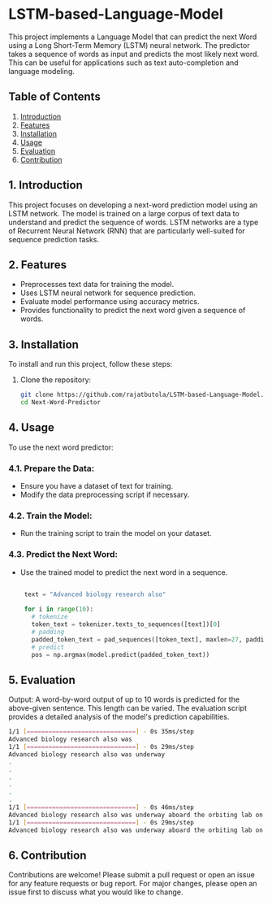 # LSTM-based-Language-Model

This project implements a Language Model that can predict the next Word using a Long Short-Term Memory (LSTM) neural network. The predictor takes a sequence of words as input and predicts the most likely next word. This can be useful for applications such as text auto-completion and language modeling.

## Table of Contents
1. [Introduction](#1-introduction)
2. [Features](#2-features)
3. [Installation](#3-installation)
4. [Usage](#4-usage)
5. [Evaluation](#5-evaluation)
6. [Contribution](#6-contribution)

## 1. Introduction
This project focuses on developing a next-word prediction model using an LSTM network. The model is trained on a large corpus of text data to understand and predict the sequence of words. LSTM networks are a type of Recurrent Neural Network (RNN) that are particularly well-suited for sequence prediction tasks.

## 2. Features
- Preprocesses text data for training the model.
- Uses LSTM neural network for sequence prediction.
- Evaluate model performance using accuracy metrics.
- Provides functionality to predict the next word given a sequence of words.

## 3. Installation
To install and run this project, follow these steps:

1. Clone the repository:
   ```bash
   git clone https://github.com/rajatbutola/LSTM-based-Language-Model.git
   cd Next-Word-Predictor

## 4. Usage
To use the next word predictor:

### 4.1. Prepare the Data:
- Ensure you have a dataset of text for training.
- Modify the data preprocessing script if necessary.

### 4.2. Train the Model:
- Run the training script to train the model on your dataset.

### 4.3. Predict the Next Word:
- Use the trained model to predict the next word in a sequence.

   ```python

    text = "Advanced biology research also"
    
    for i in range(10):
      # tokenize
      token_text = tokenizer.texts_to_sequences([text])[0]
      # padding
      padded_token_text = pad_sequences([token_text], maxlen=27, padding='pre')
      # predict
      pos = np.argmax(model.predict(padded_token_text))
   ```

## 5. Evaluation
Output: A word-by-word output of up to 10 words is predicted for the above-given sentence. This length can be varied. The evaluation script provides a detailed analysis of the model's prediction capabilities.

```bash
1/1 [==============================] - 0s 35ms/step
Advanced biology research also was
1/1 [==============================] - 0s 29ms/step
Advanced biology research also was underway
.
.
.
.
.
.
1/1 [==============================] - 0s 46ms/step
Advanced biology research also was underway aboard the orbiting lab on thursday with
1/1 [==============================] - 0s 29ms/step
Advanced biology research also was underway aboard the orbiting lab on thursday with astronauts
```


## 6. Contribution

Contributions are welcome! Please submit a pull request or open an issue for any feature requests or bug report. For major changes, please open an issue first to discuss what you would like to change.
